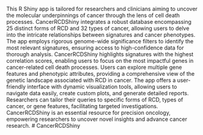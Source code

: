 This R Shiny app is tailored for researchers and clinicians aiming to uncover the molecular underpinnings of cancer through the lens of cell death processes. CancerRCDShiny integrates a robust database encompassing 25 distinct forms of RCD and 32 types of cancer, allowing users to delve into the intricate relationships between signatures and cancer phenotypes. The app employs rigorous genome-wide significance filters to identify the most relevant signatures, ensuring access to high-confidence data for thorough analysis. CancerRCDShiny highlights signatures with the highest correlation scores, enabling users to focus on the most impactful genes in cancer-related cell death processes. Users can explore multiple gene features and phenotypic attributes, providing a comprehensive view of the genetic landscape associated with RCD in cancer. The app offers a user-friendly interface with dynamic visualization tools, allowing users to navigate data easily, create custom plots, and generate detailed reports. Researchers can tailor their queries to specific forms of RCD, types of cancer, or gene features, facilitating targeted investigations. CancerRCDShiny is an essential resource for precision oncology, empowering researchers to uncover novel insights and advance cancer research. # CancerRCDShiny
